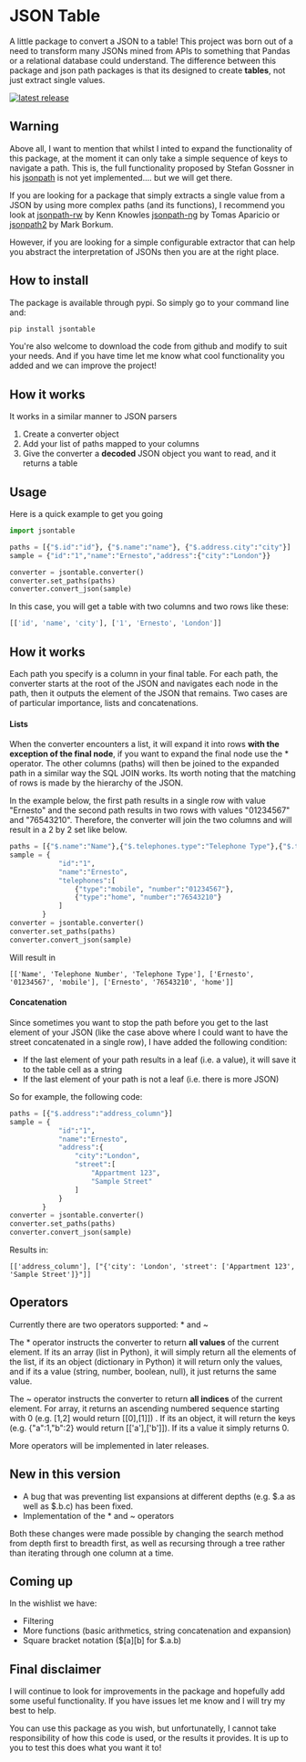 # JSON Table

A little package to convert a JSON to a table! This project was born out of a need to transform many JSONs mined from APIs to something that Pandas or a relational database could understand. The difference between this package and json path packages is that its designed to create __tables__, not just extract single values.


<a href="https://pypi.org/project/jsontable/">
<img src="https://img.shields.io/pypi/v/jsontable.svg" alt="latest release" />
</a>


## Warning

Above all, I want to mention that whilst I inted to expand the functionality of this package, at the moment it can only take a simple sequence of keys to navigate a path. This is, the full functionality proposed by Stefan Gossner in his [jsonpath](https://goessner.net/articles/JsonPath/) is not yet implemented.... but we will get there.

If you are looking for a package that simply extracts a single value from a JSON by using more complex paths (and its functions), I recommend you look at [jsonpath-rw](https://github.com/kennknowles/python-jsonpath-rw) by Kenn Knowles [jsonpath-ng](https://pypi.org/project/jsonpath-ng/) by Tomas Aparicio or [jsonpath2](https://pypi.org/project/jsonpath2/) by Mark Borkum. 

However, if you are looking for a simple configurable extractor that can help you abstract the interpretation of JSONs then you are at the right place.

## How to install

The package is available through pypi. So simply go to your command line and:

```bash
pip install jsontable
```
You're also welcome to download the code from github and modify to suit your needs. And if you have time let me know what cool functionality you added and we can improve the project!

## How it works

It works in a similar manner to JSON parsers
1. Create a converter object
2. Add your list of paths mapped to your columns
3. Give the converter a __decoded__ JSON object you want to read, and it returns a table

## Usage

Here is a quick example to get you going

```python
import jsontable

paths = [{"$.id":"id"},	{"$.name":"name"}, {"$.address.city":"city"}]
sample = {"id":"1","name":"Ernesto","address":{"city":"London"}}

converter = jsontable.converter()
converter.set_paths(paths)
converter.convert_json(sample)
```

In this case, you will get a table with two columns and two rows like these:

```python
[['id', 'name', 'city'], ['1', 'Ernesto', 'London']]
```

## How it works

Each path you specify is a column in your final table. For each path, the converter starts at the root of the JSON and navigates each node in the path, then it outputs the element of the JSON that remains. Two cases are of particular importance, lists and concatenations.

#### Lists
When the converter encounters a list, it will expand it into rows __with the exception of the final node__, if you want to expand the final node use the * operator. The other columns (paths) will then be joined to the expanded path in a similar way the SQL JOIN works. Its worth noting that the matching of rows is made by the hierarchy of the JSON.

In the example below, the first path results in a single row with value "Ernesto" and the second path results in two rows with values "01234567" and "76543210". Therefore, the converter will join the two columns and will result in a 2 by 2 set like below.

```python
paths = [{"$.name":"Name"},{"$.telephones.type":"Telephone Type"},{"$.telephones.number":"Telephone Number"}]
sample = {
			"id":"1",
			"name":"Ernesto",
			"telephones":[
				{"type":"mobile", "number":"01234567"},
				{"type":"home", "number":"76543210"}
			]
		}
converter = jsontable.converter()
converter.set_paths(paths)
converter.convert_json(sample)
```
Will result in

```
[['Name', 'Telephone Number', 'Telephone Type'], ['Ernesto', '01234567', 'mobile'], ['Ernesto', '76543210', 'home']]
```

#### Concatenation
Since sometimes you want to stop the path before you get to the last element of your JSON (like the case above where I could want to have the street concatenated in a single row), I have added the following condition:
 - If the last element of your path results in a leaf (i.e. a value), it will save it to the table cell as a string
 - If the last element of your path is not a leaf (i.e. there is more JSON)

So for example, the following code:
```python
paths = [{"$.address":"address_column"}]
sample = {
			"id":"1",
			"name":"Ernesto",
			"address":{
				"city":"London",
				"street":[
					"Appartment 123",
					"Sample Street"
				]
			}
		}
converter = jsontable.converter()
converter.set_paths(paths)
converter.convert_json(sample)
```
Results in:
```
[['address_column'], ["{'city': 'London', 'street': ['Appartment 123', 'Sample Street']}"]]
```
## Operators

Currently there are two operators supported: * and ~

The * operator instructs the converter to return __all values__ of the current element. If its an array (list in Python), it will simply return all the elements of the list, if its an object (dictionary in Python) it will return only the values, and if its a value (string, number, boolean, null), it just returns the same value.

The ~ operator instructs the converter to return __all indices__ of the current element. For array, it returns an ascending numbered sequence starting with 0 (e.g. [1,2] would return [[0],[1]]) . If its an object, it will return the keys (e.g. {"a":1,"b":2} would return [['a'],['b']]). If its a value it simply returns 0.

More operators will be implemented in later releases.

## New in this version

 - A bug that was preventing list expansions at different depths (e.g. $.a as well as $.b.c) has been fixed.
 - Implementation of the * and ~ operators

Both these changes were made possible by changing the search method from depth first to breadth first, as well as recursing through a tree rather than iterating through one column at a time. 

## Coming up

In the wishlist we have:
 - Filtering
 - More functions (basic arithmetics, string concatenation and expansion)
 - Square bracket notation ($[a][b] for $.a.b)

## Final disclaimer

I will continue to look for improvements in the package and hopefully add some useful functionality. If you have issues let me know and I will try my best to help.

You can use this package as you wish, but unfortunatelly, I cannot take responsibility of how this code is used, or the results it provides. It is up to you to test this does what you want it to!